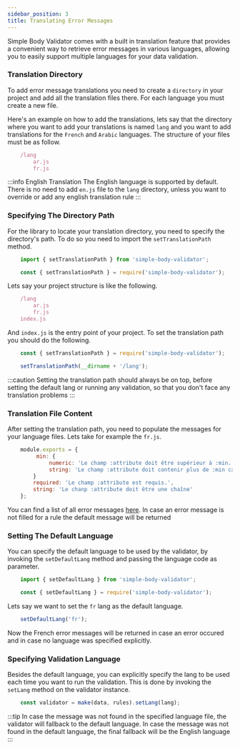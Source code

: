 ```yaml
---
sidebar_position: 3
title: Translating Error Messages
---
```


Simple Body Validator comes with a built in translation feature that provides a convenient way to retrieve error messages in various languages, allowing you to easily support multiple languages for your data validation.

### Translation Directory

To add error message translations you need to create a <code>directory</code> in your project and add all the translation files there. For each language you must create a new file.

Here's an example on how to add the translations, lets say that the directory where you want to add your translations is named <code>lang</code> and you want to add translations for the <code>French</code> and <code>Arabic</code> languages. The structure of your files must be as follow.

```js
    /lang
        ar.js
        fr.js
```

:::info English Translation
The English language is supported by default. There is no need to add <code>en.js</code> file to the <code>lang</code> directory, unless you want to override or add any english translation rule
:::

### Specifying The Directory Path

For the library to locate your translation directory, you need to specify the directory's path. To do so you need to import the <code>setTranslationPath</code> method.

```js
    import { setTranslationPath } from 'simple-body-validator';
```

```js
    const { setTranslationPath } = require('simple-body-validator');
```

Lets say your project structure is like the following.

```js
    /lang
        ar.js
        fr.js
    index.js
```

And <code>index.js</code> is the entry point of your project. To set the translation path you should do the following.

```js title="index.js"
    const { setTranslationPath } = require('simple-body-validator');

    setTranslationPath(__dirname + '/lang');
```

:::caution
Setting the translation path should always be on top, before setting the default lang or running any validation, so that you don't face any translation problems
:::

### Translation File Content

After setting the translation path, you need to populate the messages for your language files. Lets take for example the <code>fr.js</code>.

```js title="fr.js"
    module.exports = {
         min: {
             numeric: 'Le champ :attribute doit être supérieur à :min.',
             string: 'Le champ :attribute doit contenir plus de :min caractères.'
        }
        required: 'Le champ :attribute est requis.',
        string: 'Le chanp :attribute doit être une chaîne'
    };
```

You can find a list of all error messages [here](/error-messages/error-messages-list). In case an error message is not filled for a rule the default message will be returned


### Setting The Default Language 

You can specify the default language to be used by the validator, by invoking the <code>setDefaultLang</code> method and passing the language code as parameter.

```js 
    import { setDefaultLang } from 'simple-body-validator';
```

```js 
    const { setDefaultLang } = require('simple-body-validator');
```

Lets say we want to set the <code>fr</code> lang as the default language.

```js 
    setDefaultLang('fr');
```

Now the French error messages will be returned in case an error occured and in case no language was specified explicitly.


### Specifying Validation Language

Besides the default language, you can explicitly specify the lang to be used each time you want to run the validation. This is done by invoking the <code>setLang</code> method on the validator instance.

```js 
    const validator = make(data, rules).setLang(lang);
```
:::tip
In case the message was not found in the specified language file, the validator will fallback to the default language. In case the message was not found in the default language, the final fallback will be the English language
:::
 






